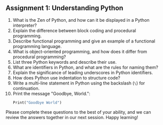 ## Assignment 1: Understanding Python

1. What is the Zen of Python, and how can it be displayed in a Python interpreter?
2. Explain the difference between block coding and procedural programming.
3. Describe functional programming and give an example of a functional programming language.
4. What is object-oriented programming, and how does it differ from procedural programming?
5. List three Python keywords and describe their use.
6. What are identifiers in Python, and what are the rules for naming them?
7. Explain the significance of leading underscores in Python identifiers.
8. How does Python use indentation to structure code?
9. Write a multi-line statement in Python using the backslash (`\`) for continuation.
10. Print the message "Goodbye, World.":
    ```python
    Print("Goodbye World")
    ```

Please complete these questions to the best of your ability, and we can review the answers together in our next session. Happy learning!

